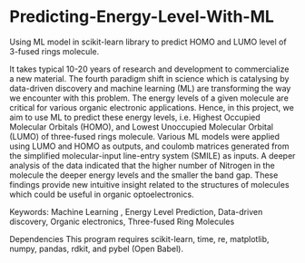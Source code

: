 # Predicting-Energy-Level-With-ML
Using ML model in scikit-learn library to predict HOMO and LUMO level of 3-fused rings molecule.

It takes typical 10-20 years of research and development to commercialize a new material. The fourth paradigm shift in science which is catalysing by data-driven discovery and machine learning (ML) are transforming the way we encounter with this problem. The energy levels of a given molecule are critical for various organic electronic applications. Hence, in this project, we aim to use ML to predict these energy levels, i.e. Highest Occupied Molecular Orbitals (HOMO), and Lowest Unoccupied Molecular Orbital (LUMO) of three-fused rings molecule. Various ML models were applied using LUMO and HOMO as outputs, and coulomb matrices generated from the simplified molecular-input line-entry system (SMILE) as inputs. A deeper analysis of the data indicated that the higher number of Nitrogen in the molecule the deeper energy levels and the smaller the band gap. These findings provide new intuitive insight related to the structures of molecules which could be useful in organic optoelectronics.

Keywords: Machine Learning , Energy Level Prediction, Data-driven discovery, Organic electronics, Three-fused Ring Molecules


Dependencies
This program requires scikit-learn, time, re, matplotlib, numpy, pandas, rdkit, and pybel (Open Babel).
